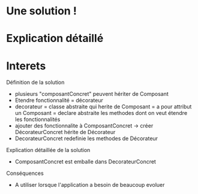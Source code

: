 # Une solution !

# Explication détaillé

# Interets


Définition de la solution

- plusieurs "composantConcret" peuvent hériter de Composant
- Etendre fonctionnalité = décorateur
- decorateur = classe abstraite qui herite de Composant
             = a pour attribut un Composant
             = declare abstraite les methodes dont on veut étendre les fonctionnalités
- ajouter des fonctionnalite à ComposantConcret -> créer DécorateurConcret hérite de Décorateur
- DecorateurConcret redefinie les methodes de Décorateur


Explication détaillée de la solution
- ComposantConcret est emballe dans DecorateurConcret
 
 
Conséquences
- A utiliser lorsque l'application a besoin de beaucoup evoluer
